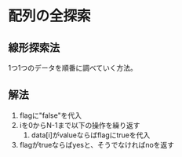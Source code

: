 # 配列の全探索
## 線形探索法
1つ1つのデータを順番に調べていく方法。
## 解法
1. flagに"false"を代入
2. iを0からN-1まで以下の操作を繰り返す
   1. data[i]がvalueならばflagにtrueを代入
3. flagがtrueならばyesと、そうでなければnoを返す